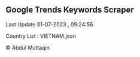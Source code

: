 

## Google Trends Keywords Scraper 
 
Last Update 01-07-2023 , 09:24:56

Country List :
VIETNAM.json



© Abdul Muttaqin 
